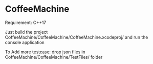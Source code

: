 # CoffeeMachine

Requirement: C++17

Just build the project CoffeeMachine/CoffeeMachine/CoffeeMachine.xcodeproj/ and run the console application

To Add more testcase: drop json files in CoffeeMachine/CoffeeMachine/TestFiles/ folder
